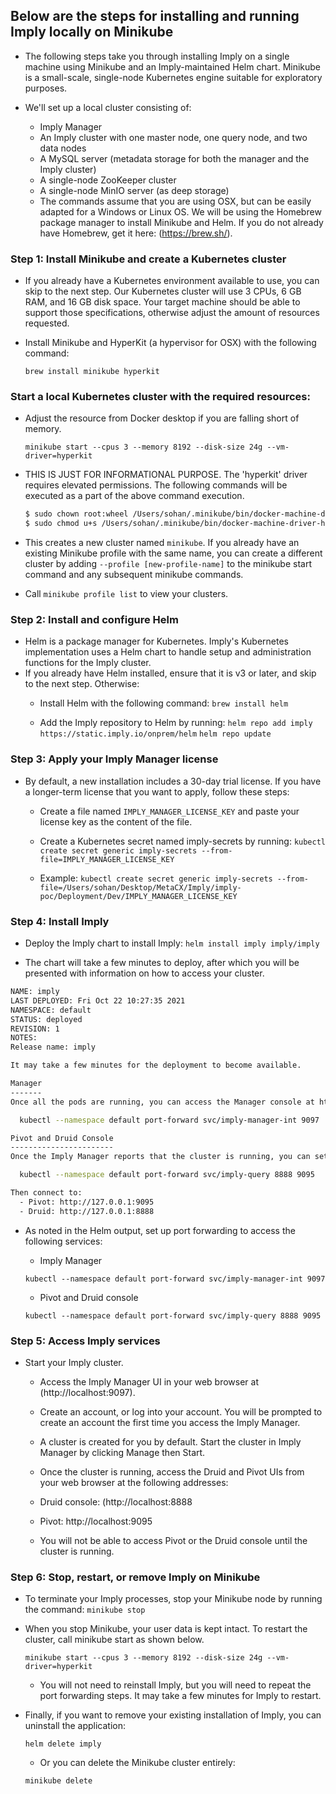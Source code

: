 ## Below are the steps for installing and running Imply locally on Minikube

* The following steps take you through installing Imply on a single machine using Minikube and an Imply-maintained Helm chart. Minikube is a small-scale, single-node Kubernetes engine suitable for exploratory purposes.

* We'll set up a local cluster consisting of:

    * Imply Manager
    * An Imply cluster with one master node, one query node, and two data nodes
    * A MySQL server (metadata storage for both the manager and the Imply cluster)
    * A single-node ZooKeeper cluster
    * A single-node MinIO server (as deep storage)
    * The commands assume that you are using OSX, but can be easily adapted for a Windows or Linux OS. We will be using the Homebrew package manager to install Minikube and Helm. If you do not already have Homebrew, get it here: (https://brew.sh/).

### Step 1: Install Minikube and create a Kubernetes cluster
* If you already have a Kubernetes environment available to use, you can skip to the next step. Our Kubernetes cluster will use 3 CPUs, 6 GB RAM, and 16 GB disk space. Your target machine should be able to support those specifications, otherwise adjust the amount of resources requested.

* Install Minikube and HyperKit (a hypervisor for OSX) with the following command: 

    `brew install minikube hyperkit`

### Start a local Kubernetes cluster with the required resources:
* Adjust the resource from Docker desktop if you are falling short of memory.

    `minikube start --cpus 3 --memory 8192 --disk-size 24g --vm-driver=hyperkit`

 * THIS IS JUST FOR INFORMATIONAL PURPOSE. The 'hyperkit' driver requires elevated permissions. The following commands will be executed as a part of the above command execution. 
    ```sh
    $ sudo chown root:wheel /Users/sohan/.minikube/bin/docker-machine-driver-hyperkit 
    $ sudo chmod u+s /Users/sohan/.minikube/bin/docker-machine-driver-hyperkit
    ```
* This creates a new cluster named `minikube`. If you already have an existing Minikube profile with the same name, you can create a different cluster by adding `--profile [new-profile-name]` to the minikube start command and any subsequent minikube commands.

* Call `minikube profile list` to view your clusters.


### Step 2: Install and configure Helm
* Helm is a package manager for Kubernetes. Imply's Kubernetes implementation uses a Helm chart to handle setup and administration functions for the Imply cluster.
* If you already have Helm installed, ensure that it is v3 or later, and skip to the next step. Otherwise:
    * Install Helm with the following command:
        `brew install helm`

    * Add the Imply repository to Helm by running: 
        `helm repo add imply https://static.imply.io/onprem/helm`
        `helm repo update`

### Step 3: Apply your Imply Manager license
* By default, a new installation includes a 30-day trial license. If you have a longer-term license that you want to apply, follow these steps:

    * Create a file named `IMPLY_MANAGER_LICENSE_KEY` and paste your license key as the content of the file.
    * Create a Kubernetes secret named imply-secrets by running:
        `kubectl create secret generic imply-secrets --from-file=IMPLY_MANAGER_LICENSE_KEY`

    * Example: `kubectl create secret generic imply-secrets --from-file=/Users/sohan/Desktop/MetaCX/Imply/imply-poc/Deployment/Dev/IMPLY_MANAGER_LICENSE_KEY`

### Step 4: Install Imply
* Deploy the Imply chart to install Imply:
    `helm install imply imply/imply`

* The chart will take a few minutes to deploy, after which you will be presented with information on how to access your cluster.

```sh
NAME: imply
LAST DEPLOYED: Fri Oct 22 10:27:35 2021
NAMESPACE: default
STATUS: deployed
REVISION: 1
NOTES:
Release name: imply

It may take a few minutes for the deployment to become available.

Manager
-------
Once all the pods are running, you can access the Manager console at http://127.0.0.1:9097 by running:

  kubectl --namespace default port-forward svc/imply-manager-int 9097

Pivot and Druid Console
-----------------------
Once the Imply Manager reports that the cluster is running, you can set up port forwarding by running:

  kubectl --namespace default port-forward svc/imply-query 8888 9095

Then connect to:
  - Pivot: http://127.0.0.1:9095
  - Druid: http://127.0.0.1:8888
```

* As noted in the Helm output, set up port forwarding to access the following services:

    * Imply Manager
    
    `kubectl --namespace default port-forward svc/imply-manager-int 9097`

    * Pivot and Druid console
    
    `kubectl --namespace default port-forward svc/imply-query 8888 9095`

### Step 5: Access Imply services

* Start your Imply cluster.

    * Access the Imply Manager UI in your web browser at (http://localhost:9097).
    * Create an account, or log into your account. You will be prompted to create an account the first time you access the Imply Manager.
    * A cluster is created for you by default. Start the cluster in Imply Manager by clicking Manage then Start.
    * Once the cluster is running, access the Druid and Pivot UIs from your web browser at the following addresses:

    * Druid console: (http://localhost:8888
    * Pivot: http://localhost:9095
    
    * You will not be able to access Pivot or the Druid console until the cluster is running.

### Step 6: Stop, restart, or remove Imply on Minikube

* To terminate your Imply processes, stop your Minikube node by running the command:
    `minikube stop`

* When you stop Minikube, your user data is kept intact. To restart the cluster, call minikube start as shown below.

    `minikube start --cpus 3 --memory 8192 --disk-size 24g --vm-driver=hyperkit`

    * You will not need to reinstall Imply, but you will need to repeat the port forwarding steps. It may take a few minutes for Imply to restart.

* Finally, if you want to remove your existing installation of Imply, you can uninstall the application:

    `helm delete imply`

    * Or you can delete the Minikube cluster entirely:

    `minikube delete`
